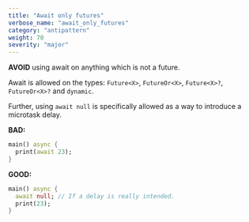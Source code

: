 ```yaml
---
title: "Await only futures"
verbose_name: "await_only_futures"
category: "antipattern"
weight: 70
severity: "major"
---
```

**AVOID** using await on anything which is not a future.

Await is allowed on the types: `Future<X>`, `FutureOr<X>`, `Future<X>?`, 
`FutureOr<X>?` and `dynamic`.

Further, using `await null` is specifically allowed as a way to introduce a
microtask delay.

**BAD:**
```dart
main() async {
  print(await 23);
}
```
**GOOD:**
```dart
main() async {
  await null; // If a delay is really intended.
  print(23);
}
```

